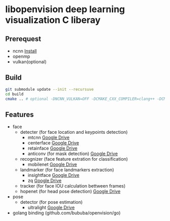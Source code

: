 # libopenvision deep learning visualization C liberay

## Prerequest

- ncnn [Install](http://github.com/Tencent/ncnn/wiki/how-to-build)
- openmp
- vulkan(optional)

## Build

```bash
git submodule update --init --recursuve
cd build
cmake .. # optional -DNCNN_VULKAN=OFF -DCMAKE_CXX_COMPILER=clang++ -DCMAKE_C_COMPILER=clang
```

## Features

- face
  - detecter (for face location and keypoints detection)
    - mtcnn [Google Drive](https://drive.google.com/drive/folders/14ToHyDXZr4Ihuk8WYp1mVS7QnVxnzEjn?usp=sharing)
    - centerface [Google Drive](https://drive.google.com/drive/folders/1xMhO6aCnkkjt90Fh8BxVD_JHB3QJ2q-q?usp=sharing)
    - retainface [Google Drive](https://drive.google.com/drive/folders/1nxR3WFqqEWLwGVsp5c4tI0_iVVEaVOe8?usp=sharing)
    - anticonv (for mask detection) [Google Drive](https://drive.google.com/drive/folders/1Fje0fmVPy5g0_oaxUbH_cAedkgjBf7QW?usp=sharing)
  - recognizer (face feature extration for classification)
    - mobilenet [Google Drive](https://drive.google.com/drive/folders/1fRLs10atm_vwDWQXZ-GJbKQpypNcXLAx?usp=sharing)
  - landmarker (for face landmarkers extraction)
    - insightface [Google Drive](https://drive.google.com/drive/folders/1e_nRwneMEDf_sXEMZCmOk0S4VT0_XpOS?usp=sharing)
    - zq [Google Drive](https://drive.google.com/drive/folders/1ax0J1TVhf2S-B3V6lnqwJaaHUK433sPm?usp=sharing)
  - tracker (for face IOU calculation bettween frames)
  - hopenet (for head pose detection) [Google Drive](https://drive.google.com/drive/folders/1zLam-8s9ZMPDUxUEtNU2F9yFTDRM5fk-?usp=sharing)
- pose
  - detector (for pose estimation)
    - ultralight [Google Drive](https://drive.google.com/drive/folders/15b-I5HDyGe2WLb-TO85SJYmnYONvGOKh?usp=sharing)
- golang binding (github.com/bububa/openvision/go)
